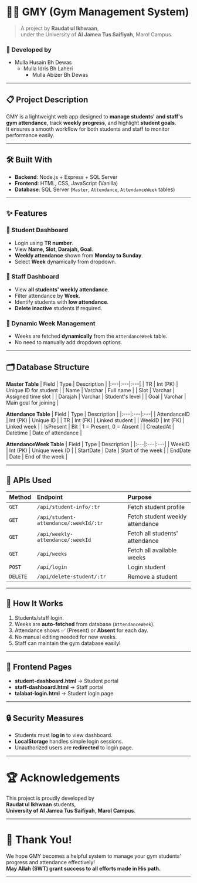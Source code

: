 
# 🏋️‍♂️ GMY (Gym Management System)

> A project by **Raudat ul Ikhwaan**,  
> under the University of **Al Jamea Tus Saifiyah**, Marol Campus.
### 🔹 Developed by
- Mulla Husain Bh Dewas
  - Mulla Idris Bh Laheri
     - Mulla Abizer Bh Dewas

---

## 📋 Project Description

GMY is a lightweight web app designed to **manage students' and staff's gym attendance**, track **weekly progress**, and highlight **student goals**.  
It ensures a smooth workflow for both students and staff to monitor performance easily.

---

## 🛠 Built With
- **Backend**: Node.js + Express + SQL Server
- **Frontend**: HTML, CSS, JavaScript (Vanilla)
- **Database**: SQL Server (`Master`, `Attendance`, `AttendanceWeek` tables)

---

## ✨ Features

### 🔹 Student Dashboard
- Login using **TR number**.
- View **Name, Slot, Darajah, Goal**.
- **Weekly attendance** shown from **Monday to Sunday**.
- Select **Week** dynamically from dropdown.

### 🔹 Staff Dashboard
- View **all students' weekly attendance**.
- Filter attendance by **Week**.
- Identify students with **low attendance**.
- **Delete inactive** students if required.

### 🔹 Dynamic Week Management
- Weeks are fetched **dynamically** from the `AttendanceWeek` table.
- No need to manually add dropdown options.

---

## 🗂️ Database Structure

**Master Table**
| Field | Type | Description |
|:---|:---|:---|
| TR | Int (PK) | Unique ID for student |
| Name | Varchar | Full name |
| Slot | Varchar | Assigned time slot |
| Darajah | Varchar | Student's level |
| Goal | Varchar | Main goal for joining |

**Attendance Table**
| Field | Type | Description |
|:---|:---|:---|
| AttendanceID | Int (PK) | Unique ID |
| TR | Int (FK) | Linked student |
| WeekID | Int (FK) | Linked week |
| IsPresent | Bit | 1 = Present, 0 = Absent |
| CreatedAt | Datetime | Date of attendance |

**AttendanceWeek Table**
| Field | Type | Description |
|:---|:---|:---|
| WeekID | Int (PK) | Unique week ID |
| StartDate | Date | Start of the week |
| EndDate | Date | End of the week |

---

## 🔌 APIs Used

| Method | Endpoint | Purpose |
|:---|:---|:---|
| `GET` | `/api/student-info/:tr` | Fetch student profile |
| `GET` | `/api/student-attendance/:weekId/:tr` | Fetch student weekly attendance |
| `GET` | `/api/weekly-attendance/:weekId` | Fetch all students' attendance |
| `GET` | `/api/weeks` | Fetch all available weeks |
| `POST` | `/api/login` | Login student |
| `DELETE` | `/api/delete-student/:tr` | Remove a student |

---

## 🌟 How It Works
1. Students/staff login.
2. Weeks are **auto-fetched** from database (`AttendanceWeek`).
3. Attendance shows ✅ (Present) or **Absent** for each day.
4. No manual editing needed for new weeks.
5. Staff can maintain the gym database easily!

---

## 📄 Frontend Pages

- **student-dashboard.html** → Student portal
- **staff-dashboard.html** → Staff portal
- **talabat-login.html** → Student login page

---

## 🔒 Security Measures
- Students must **log in** to view dashboard.
- **LocalStorage** handles simple login sessions.
- Unauthorized users are **redirected** to login page.

---

# 🏆 Acknowledgements

This project is proudly developed by  
**Raudat ul Ikhwaan** students,  
**University of Al Jamea Tus Saifiyah**, **Marol Campus**.

---

# 🙌 Thank You!

We hope GMY becomes a helpful system to manage your gym students' progress and attendance effectively!  
**May Allah (SWT) grant success to all efforts made in His path.**

---


